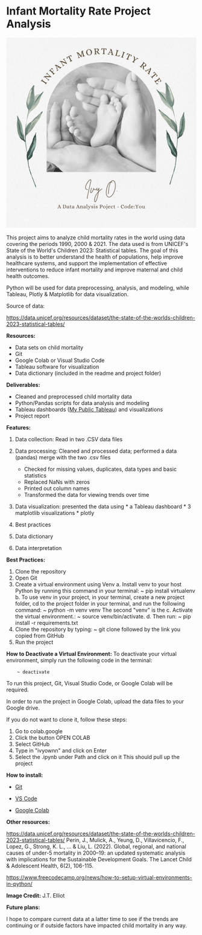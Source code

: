 # **Infant Mortality Rate Project Analysis**
![Alt text](IMR_CodeYou_CP.png)


This project aims to analyze child mortality rates in the world using data covering the periods 1990, 2000 & 2021. The data used is from UNICEF's State of the World's Children 2023: Statistical tables. The goal of this analysis is to better understand the health of populations, help improve healthcare systems, and support the implementation of effective interventions to reduce infant mortality and improve maternal and child health outcomes.

Python will be used for data preprocessing, analysis, and modeling,
while Tableau, Plotly & Matplotlib for data visualization.

Source of data:

https://data.unicef.org/resources/dataset/the-state-of-the-worlds-children-2023-statistical-tables/

**Resources:**

*   Data sets on child mortality
*   Git
*   Google Colab or Visual Studio Code
*   Tableau software for visualization
*   Data dictionary (included in the readme and project folder)

**Deliverables:**

*   Cleaned and preprocessed child mortality data
*   Python/Pandas scripts for data analysis and modeling
*   Tableau dashboards ([My Public Tableau](https://public.tableau.com/app/profile/ivy.owusu/vizzes)) and visualizations
*   Project report

**Features:**
1. Data collection: Read in two .CSV data files
2. Data processing: Cleaned and processed data; performed a data (pandas) merge with the two .csv files                    
    *   Checked for missing values, duplicates, data types and basic statistics
    *   Replaced NaNs with zeros
    *   Printed out column names
    *   Transformed the data for viewing trends over time
3. Data visualization: presented the data using
                            *  a Tableau dashboard
                            *  3 matplotlib visualizations
                            *  plotly
  
  
4. Best practices
5. Data dictionary
6. Data interpretation


**Best Practices:**

1. Clone the repository
2. Open Git
3. Create a virtual environment using Venv
  a. Install venv to your host Python by running this command in your terminal:
        ~ pip install virtualenv
  b. To use venv in your project, in your terminal, create a new project folder, cd to the project folder in your terminal, and run the following command:
        ~ python<version> -m venv venv
    The second "venv" is the <virtual-environment-name>
  c. Activate the virtual environment.: ~ source venv/bin/activate.
   d. Then run:
        ~ pip install -r requirements.txt
5. Clone the repository by typing:
        ~ git clone followed by the link you copied from GitHub
6. Run the project

**How to Deactivate a Virtual Environment:**
To deactivate your virtual environment, simply run the following code in the terminal:

        ~ deactivate

To run this project, Git, Visual Studio Code, or Google Colab will be required.

In order to run the project in Google Colab, upload the data files to your Google drive.

If you do not want to clone it, follow these steps:
1. Go to colab.google
2. Click the button OPEN COLAB
3. Select GitHub
4. Type in "ivyownn" and click on Enter
5. Select the .ipynb under Path and click on it
This should pull up the project


**How to install:**
*  [Git](https://github.com/git-guides/install-git)

*  [VS Code](https://code.visualstudio.com/download)

*  [Google Colab](https://research.google.com/colaboratory/)


**Other resources:**

https://data.unicef.org/resources/dataset/the-state-of-the-worlds-children-2023-statistical-tables/
Perin, J., Mulick, A., Yeung, D., Villavicencio, F., Lopez, G., Strong, K. L., ... & Liu, L. (2022). Global, regional, and national causes of under-5 mortality in 2000–19: an updated systematic analysis with implications for the Sustainable Development Goals. The Lancet Child & Adolescent Health, 6(2), 106-115. 

https://www.freecodecamp.org/news/how-to-setup-virtual-environments-in-python/


**Image Credit:**
J.T. Elliot



**Future plans:**

I hope to compare current data at a latter time to see if the trends are continuing or if outside factors have impacted child mortality in any way.

